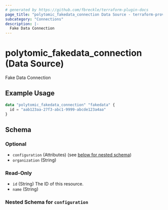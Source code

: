 ```yaml
---
# generated by https://github.com/fbreckle/terraform-plugin-docs
page_title: "polytomic_fakedata_connection Data Source - terraform-provider-polytomic"
subcategory: "Connections"
description: |-
  Fake Data Connection
---
```


# polytomic_fakedata_connection (Data Source)

Fake Data Connection

## Example Usage

```terraform
data "polytomic_fakedata_connection" "fakedata" {
  id = "aab123aa-27f3-abc1-9999-abcde123a4aa"
}
```

<!-- schema generated by tfplugindocs -->
## Schema

### Optional

- `configuration` (Attributes) (see [below for nested schema](#nestedatt--configuration))
- `organization` (String)

### Read-Only

- `id` (String) The ID of this resource.
- `name` (String)

<a id="nestedatt--configuration"></a>
### Nested Schema for `configuration`


